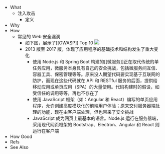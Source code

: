 - What
	- 注入攻击
		- 定义
- Why
- How
	- 常见的 Web 安全漏洞
		- 如下图，展示了[[OWASP]] Top 10
		  ![](https://pdai.tech/images/security/dev-security-overview-1.png)
		- 2013 版至 2017 版，体现了应用程序的基础技术和结构发生了重大变化
			- 使用 Node.js 和 Spring Boot 构建的[[微服务]]正在取代传统的单任务应用，微服务本身具有自己的安全挑战，包括微服务间互信、容器工具、保密管理等等。原来没人期望代码要实现基于互联网的防护，而现在这些代码就在 API 和 RESTful 服务的后面，提供给移动应用或单页应用（SPA）的大量使用。代码构建时的假设，如受信任的调用等等，再也不存在了
			- 使用 JavaScript 框架（如：Angular 和 React）编写的单页应用程序，允许创建高度模块化的前端用户体验；原来交付服务器端处理的功能，现在由客户端处理，但也带来了安全挑战
			- JavaScript 成为网页上最基本的语言。Node.js 运行在服务器端，采用现代网页框架的 Bootstrap、Electron、Angular 和 React 则运行在客户端
- How Good
- Refs
- See Also